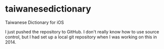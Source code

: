 # taiwanesedictionary
Taiwanese Dictionary for iOS

I just pushed the repository to GitHub. I don't really know how to use source control, but I had set up a local git repository when I was working on this in 2014.
